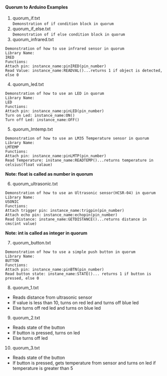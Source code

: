 #### Quorum to Arduino Examples
1. quorum_if.txt  
```Demonstration of if condition block in quorum```
2. quorum_if_else.txt  
```Demonstration of if else condition block in quorum```
3. quorum_infrared.txt  
```
Demonstration of how to use infrared sensor in quorum
Library Name:
IRED
Functions:
Attach pin: instance_name:pinIRED(pin_number)
Read Value: instance_name:READVAL()...returns 1 if object is detected, else 0
```
4. quorum_led.txt  
```
Demonstration of how to use an LED in quorum
Library Name:
LED
Functions:
Attach pin: instance_name:pinLED(pin_number)
Turn on Led: instance_name:ON()
Turn off Led: instance_name:OFF()
```

5. quorum_lmtemp.txt  
```
Demonstration of how to use an LM35 Temperature sensor in quorum
Library Name:
LMTEMP
Functions:
Attach pin: instance_name:pinLMTP(pin_number)
Read Temperature: instane_name:READTEMP()...returns temperature in celsius(float valaue)
```
__Note: float is called as number in quorum__

6. quorum_ultrasonic.txt  
```
Demonstration of how to use an Ultrasonic sensor(HCSR-04) in quorum
Library Name:
USONIC
Functions:
Attach trigger pin: instance_name:trigpin(pin_number)
Attach echo pin: instance_name:echopin(pin_number)
Read Distance: instane_name:GETDISTANCE()...returns distance in cms(int value)
```
__Note: int is called as integer in quorum__  

7. quorum_button.txt  
```
Demonstration of how to use a simple push button in quorum
Library Name:
BUTTON
Functions:
Attach pin: instance_name:pinBTN(pin_number)
Read button state: instane_name:STATE()... returns 1 if button is pressed, else 0
```
8. quorum_1.txt  
- Reads distance from ultrasonic sensor  
- If value is less than 10, turns on red led and turns off blue led  
- Else turns off red led and turns on blue led  

9. quorum_2.txt  
- Reads state of the button  
- If button is pressed, turns on led
- Else turns off led

10. quorum_3.txt  
- Reads state of the button  
- If button is pressed, gets temperature from sensor and turns on led if temperature is greater than 5 
